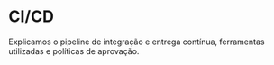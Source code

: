 # CI/CD

Explicamos o pipeline de integração e entrega contínua, ferramentas utilizadas e políticas de aprovação.
